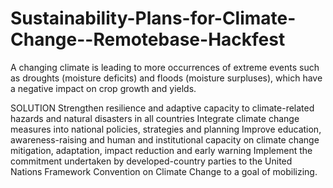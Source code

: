 # Sustainability-Plans-for-Climate-Change--Remotebase-Hackfest
A changing climate is leading to more occurrences of extreme events such as droughts (moisture deficits) and floods (moisture surpluses), which have a negative impact on crop growth and yields.

SOLUTION
Strengthen resilience and adaptive capacity to climate-related hazards and natural disasters in all countries
Integrate climate change measures into national policies, strategies and planning
Improve education, awareness-raising and human and institutional capacity on climate change mitigation, adaptation, impact reduction and early warning
Implement the commitment undertaken by developed-country parties to the United Nations Framework Convention on Climate Change to a goal of mobilizing.

